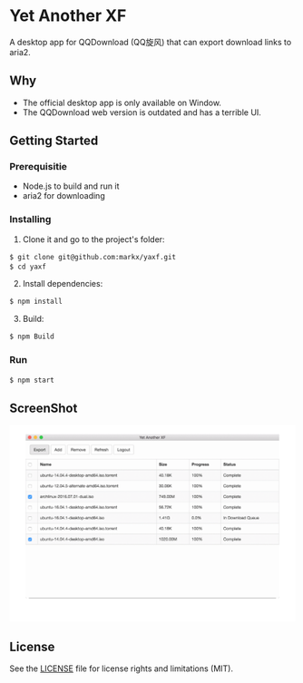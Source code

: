# Yet Another XF

A desktop app for QQDownload (QQ旋风) that can export download links to aria2.

## Why

- The official desktop app is only available on Window.
- The QQDownload web version is outdated and has a terrible UI.

## Getting Started

### Prerequisitie

- Node.js to build and run it
- aria2 for downloading

### Installing
1. Clone it and go to the project's folder:
```sh
$ git clone git@github.com:markx/yaxf.git
$ cd yaxf
```

2. Install dependencies:
```sh
$ npm install
```

3. Build:
```sh
$ npm Build
```

### Run
```sh
$ npm start
```

## ScreenShot
![image](screenshot.gif)

## License
See the [LICENSE](LICENSE.txt) file for license rights and limitations (MIT).
